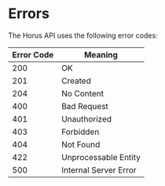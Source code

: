 # Errors

The Horus API uses the following error codes:


Error Code | Meaning
---------- | -------
200 | OK  
201 | Created
204 | No Content
400 | Bad Request
401 | Unauthorized
403 | Forbidden
404 | Not Found
422 | Unprocessable Entity
500 | Internal Server Error
